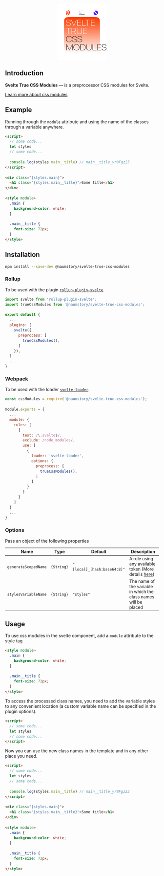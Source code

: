 <p align="center">
    <img width="160" src="logo.png" alt="Svelte True CSS Modules Logo" />
</p>

<h2>Introduction</h2>

<b>Svelte True CSS Modules</b> — is a preprocessor CSS modules for Svelte.

[Learn more about css modules](https://www.patreon.com/evanyou)

<h2>Example</h2>

Running through the `module` attribute and using the name of the classes through a variable anywhere.

```html
<script>
  // some code...
  let styles
  // some code...

  console.log(styles.main__title) // main__title_yr8Fgz23
</script>

<div class="{styles.main}">
  <h1 class="{styles.main__title}">Some title</h1>
</div>

<style module>
  .main {
    background-color: white;
  }

  .main__title {
    font-size: 72px;
  }
</style>
```

<h2>Installation</h2>

```bash
npm install --save-dev @naumstory/svelte-true-css-modules
```

<h3>Rollup</h3>

To be used with the plugin [`rollup-plugin-svelte`](https://github.com/sveltejs/rollup-plugin-svelte).

```js
import svelte from 'rollup-plugin-svelte';
import trueCssModules from '@naumstory/svelte-true-css-modules';

export default {
  ...
  plugins: [
    svelte({
      preprocess: [
        trueCssModules(),
      ]
    }),
  ]
  ...
}
```

<h3>Webpack</h3>

To be used with the loader [`svelte-loader`](https://github.com/sveltejs/svelte-loader).

```js
const cssModules = require('@naumstory/svelte-true-css-modules');

module.exports = {
  ...
  module: {
    rules: [
      {
        test: /\.svelte$/,
        exclude: /node_modules/,
        use: [
          {
            loader: 'svelte-loader',
            options: {
              preprocess: [
                trueCssModules(),
              ]
            }
          }
        ]
      }
    ]
  }
  ...
}
```

<h3>Options</h3>

Pass an object of the following properties

| Name | Type | Default | Description |
| --- | --- | --- | --- |
| `generateScopedName` | `{String}` | `"[local]_[hash:base64:8]"` | A rule using any available token (More details [here](https://github.com/webpack/loader-utils#interpolatename)) |
| `stylesVariableName` | `{String}` | `"styles"` | The name of the variable in which the class names will be placed |

<h2>Usage</h2>

To use css modules in the svelte component, add a `module` attribute to the style tag

```html
<style module>
  .main {
    background-color: white;
  }

  .main__title {
    font-size: 72px;
  }
</style>
```

To access the processed class names, you need to add the variable styles to any convenient location (a custom variable name can be specified in the plugin options).

```html
<script>
  // some code...
  let styles
  // some code...
</script>
```

Now you can use the new class names in the template and in any other place you need.

```html
<script>
  // some code...
  let styles
  // some code...

  console.log(styles.main__title) // main__title_yr8Fgz23
</script>

<div class="{styles.main}">
  <h1 class="{styles.main__title}">Some title</h1>
</div>

<style module>
  .main {
    background-color: white;
  }

  .main__title {
    font-size: 72px;
  }
</style>
```
